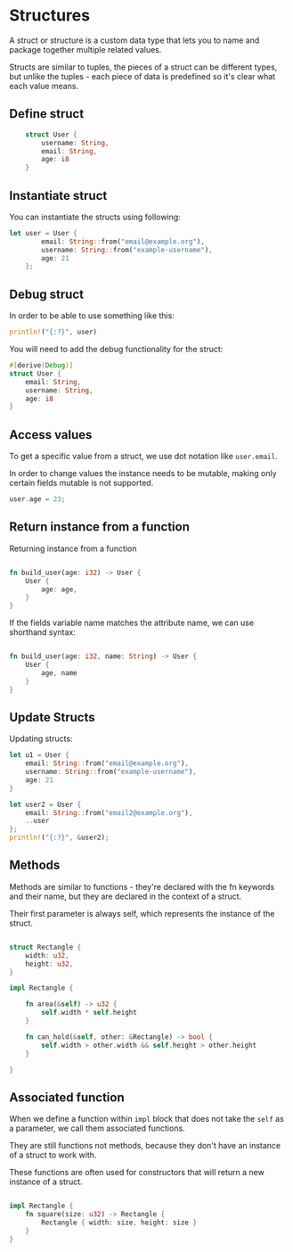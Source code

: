 # Structures

A struct or structure is a custom data type that lets you to name and package together multiple related values.

Structs are similar to tuples, the pieces of a struct can be different types, but unlike the tuples - each piece of data is predefined so it's clear what each value means.

## Define struct

```rust
    struct User {
        username: String,
        email: String,
        age: i8
    }
```

## Instantiate struct

You can instantiate the structs using following:

```rust
let user = User {
        email: String::from("email@example.org"),
        username: String::from("example-username"),
        age: 21
    };
```

## Debug struct

In order to be able to use something like this:

```rust
println!("{:?}", user)
```

You will need to add the debug functionality for the struct:

```rust
#[derive(Debug)]
struct User {
    email: String,
    username: String,
    age: i8
}
```

## Access values

To get a specific value from a struct, we use dot notation like `user.email`.

In order to change values the instance needs to be mutable, making only certain fields mutable is not supported.

```rust
user.age = 23;
```

## Return instance from a function

Returning instance from a function

```rust

fn build_user(age: i32) -> User {
    User {
        age: age,
    }
}
```

If the fields variable name matches the attribute name, we can use shorthand syntax:

```rust

fn build_user(age: i32, name: String) -> User {
    User {
        age, name
    }
}
```

## Update Structs

Updating structs:

```rust
let u1 = User {
    email: String::from("email@example.org"),
    username: String::from("example-username"),
    age: 21
}

let user2 = User {
    email: String::from("email2@example.org"),
    ..user
};
println!("{:?}", &user2);

```

## Methods

Methods are similar to functions - they're declared with the fn keywords and their name, but they are declared in the context of a struct.

Their first parameter is always self, which represents the instance of the struct.

```rust

struct Rectangle {
    width: u32,
    height: u32,
}

impl Rectangle {

    fn area(&self) -> u32 {
        self.width * self.height
    }

    fn can_hold(&self, other: &Rectangle) -> bool {
        self.width > other.width && self.height > other.height
    }

}

```

## Associated function

When we define a function within `impl` block that does not take the `self` as a parameter, we call them associated functions.

They are still functions not methods, because they don't have an instance of a struct to work with.

These functions are often used for constructors that will return a new instance of a struct.

```rust

impl Rectangle {
    fn square(size: u32) -> Rectangle {
        Rectangle { width: size, height: size }
    }
}

```


